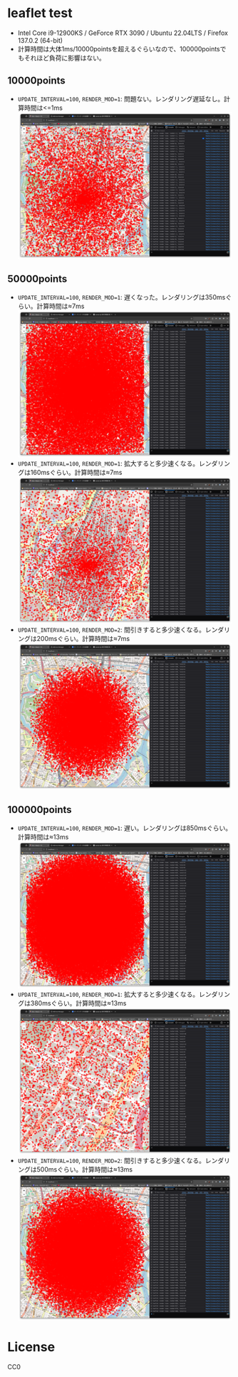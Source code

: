 # leaflet test

* Intel Core i9-12900KS / GeForce RTX 3090 / Ubuntu 22.04LTS / Firefox 137.0.2 (64-bit)
* 計算時間は大体1ms/10000pointsを超えるぐらいなので、100000pointsでもそれほど負荷に影響はない。

## 10000points

* `UPDATE_INTERVAL=100`, `RENDER_MOD=1`: 問題ない。レンダリング遅延なし。計算時間は<=1ms
  ![test10000.png](images/test10000.png)

## 50000points

* `UPDATE_INTERVAL=100`, `RENDER_MOD=1`: 遅くなった。レンダリングは350msぐらい。計算時間は≈7ms
  ![test50000_1.png](images/test50000_1.png)
* `UPDATE_INTERVAL=100`, `RENDER_MOD=1`: 拡大すると多少速くなる。レンダリングは160msぐらい。計算時間は≈7ms
  ![test50000_2.png](images/test50000_2.png)
* `UPDATE_INTERVAL=100`, `RENDER_MOD=2`: 間引きすると多少速くなる。レンダリングは200msぐらい。計算時間は≈7ms
  ![test50000_3.png](images/test50000_3.png)

## 100000points

* `UPDATE_INTERVAL=100`, `RENDER_MOD=1`: 遅い。レンダリングは850msぐらい。計算時間は≈13ms
  ![test100000_1.png](images/test100000_1.png)
* `UPDATE_INTERVAL=100`, `RENDER_MOD=1`: 拡大すると多少速くなる。レンダリングは380msぐらい。計算時間は≈13ms
  ![test100000_2.png](images/test100000_2.png)
* `UPDATE_INTERVAL=100`, `RENDER_MOD=2`: 間引きすると多少速くなる。レンダリングは500msぐらい。計算時間は≈13ms
  ![test100000_3.png](images/test100000_3.png)

# License

CC0
